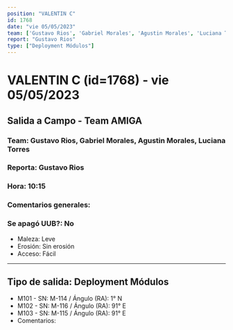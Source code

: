 ```yaml
---
position: "VALENTIN C"
id: 1768
date: "vie 05/05/2023"
team: ['Gustavo Rios', 'Gabriel Morales', 'Agustin Morales', 'Luciana Torres']
report: "Gustavo Rios"
type: ["Deployment Módulos"]
---
```


# VALENTIN C (id=1768) - vie 05/05/2023
## Salida a Campo - Team AMIGA
### Team: Gustavo Rios, Gabriel Morales, Agustin Morales, Luciana Torres
### Reporta: Gustavo Rios
### Hora: 10:15
### Comentarios generales: 
### Se apagó UUB?: No 
- Maleza: Leve
- Erosión: Sin erosión
- Acceso: Fácil
---------
## Tipo de salida: Deployment Módulos
   - M101 - SN: M-114 / Ángulo (RA): 1° N
   - M102 - SN: M-116 / Ángulo (RA): 91° E
   - M103 - SN: M-115 / Ángulo (RA): 91° E
   - Comentarios: 
